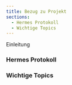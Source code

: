 ```yaml
---
title: Bezug zu Projekt
sections:
  - Hermes Protokoll
  - Wichtige Topics
---
```


Einleitung

### Hermes Protokoll

### Wichtige Topics